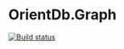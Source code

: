 # OrientDb.Graph

[![Build status](https://ci.appveyor.com/api/projects/status/3h9316c5kedf1461?svg=true)](https://ci.appveyor.com/project/tachyon1337/orientdb-graph)